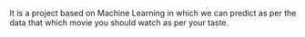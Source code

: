 It is a project based on Machine Learning in which we can predict as per the data that which movie you should watch as per your taste.
